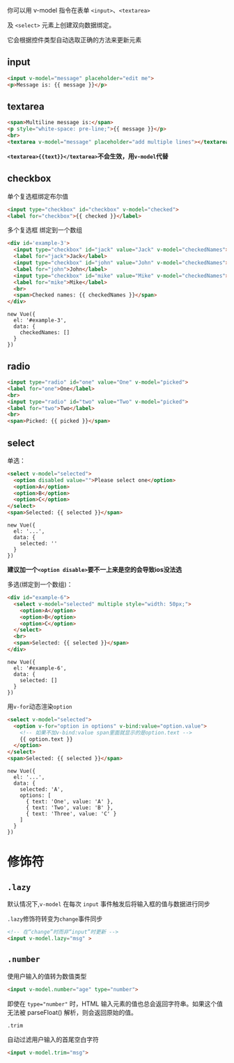 你可以用 v-model 指令在表单 ```<input>```、```<textarea>```

 及 ```<select>``` 元素上创建双向数据绑定。

它会根据控件类型自动选取正确的方法来更新元素




## input

``` HTML
<input v-model="message" placeholder="edit me">
<p>Message is: {{ message }}</p>
```



## textarea

``` HTML
<span>Multiline message is:</span>
<p style="white-space: pre-line;">{{ message }}</p>
<br>
<textarea v-model="message" placeholder="add multiple lines"></textarea>
```

__```<textarea>{{text}}</textarea>```不会生效，用```v-model```代替__




## checkbox

单个复选框绑定布尔值

``` HTML
<input type="checkbox" id="checkbox" v-model="checked">
<label for="checkbox">{{ checked }}</label>
```


多个复选框 绑定到一个数组

``` HTML
<div id='example-3'>
  <input type="checkbox" id="jack" value="Jack" v-model="checkedNames">
  <label for="jack">Jack</label>
  <input type="checkbox" id="john" value="John" v-model="checkedNames">
  <label for="john">John</label>
  <input type="checkbox" id="mike" value="Mike" v-model="checkedNames">
  <label for="mike">Mike</label>
  <br>
  <span>Checked names: {{ checkedNames }}</span>
</div>
```

``` JS
new Vue({
  el: '#example-3',
  data: {
    checkedNames: []
  }
})
```




## radio

``` HTML
<input type="radio" id="one" value="One" v-model="picked">
<label for="one">One</label>
<br>
<input type="radio" id="two" value="Two" v-model="picked">
<label for="two">Two</label>
<br>
<span>Picked: {{ picked }}</span>
```





## select

单选：

``` HTML
<select v-model="selected">
  <option disabled value="">Please select one</option>
  <option>A</option>
  <option>B</option>
  <option>C</option>
</select>
<span>Selected: {{ selected }}</span>
```

``` JS
new Vue({
  el: '...',
  data: {
    selected: ''
  }
})
```

__建议加一个```<option disable>```要不一上来是空的会导致ios没法选__





多选(绑定到一个数组)：

``` HTML
<div id="example-6">
  <select v-model="selected" multiple style="width: 50px;">
    <option>A</option>
    <option>B</option>
    <option>C</option>
  </select>
  <br>
  <span>Selected: {{ selected }}</span>
</div>
```

``` JS
new Vue({
  el: '#example-6',
  data: {
    selected: []
  }
})
```





用```v-for```动态渲染```option```

``` HTML
<select v-model="selected">
  <option v-for="option in options" v-bind:value="option.value">
    <!-- 如果不加v-bind:value span里面就显示的是option.text -->
    {{ option.text }}
  </option>
</select>
<span>Selected: {{ selected }}</span>
```

``` JS
new Vue({
  el: '...',
  data: {
    selected: 'A',
    options: [
      { text: 'One', value: 'A' },
      { text: 'Two', value: 'B' },
      { text: 'Three', value: 'C' }
    ]
  }
})
```





# 修饰符


```.lazy```
---

默认情况下,```v-model``` 在每次 ```input``` 事件触发后将输入框的值与数据进行同步

```.lazy```修饰符转变为```change```事件同步

``` HTML
<!-- 在“change”时而非“input”时更新 -->
<input v-model.lazy="msg" >
```



```.number```
---

使用户输入的值转为数值类型

``` HTML
<input v-model.number="age" type="number">
```

即使在 ```type="number"``` 时，HTML 输入元素的值也总会返回字符串。如果这个值无法被 parseFloat() 解析，则会返回原始的值。




```.trim```

自动过滤用户输入的首尾空白字符

``` HTML
<input v-model.trim="msg">
```